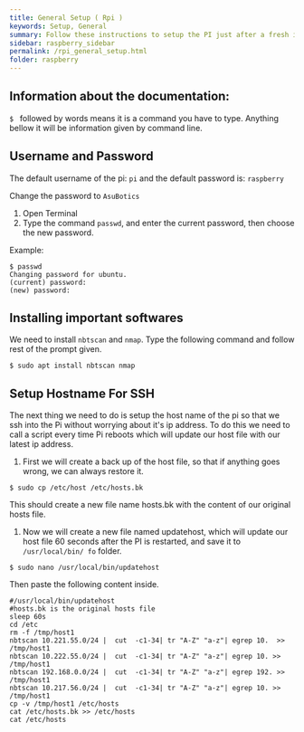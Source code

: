 ```yaml
---
title: General Setup ( Rpi )
keywords: Setup, General
summary: Follow these instructions to setup the PI just after a fresh installation of Operating System.
sidebar: raspberry_sidebar
permalink: /rpi_general_setup.html
folder: raspberry
---
```


## Information about the documentation: 
```$ ``` followed by words means it is a command you have to type. Anything bellow it will be information given by command line. 

## Username and Password
The default username of the pi: ```pi``` and the default password is: ```raspberry```

Change the password to ```AsuBotics```
1. Open Terminal 
1. Type the command ```passwd```, and enter the current password, then choose the new password. 

Example:

```
$ passwd 
Changing password for ubuntu.
(current) password: 
(new) password: 

```

## Installing important softwares
We need to install ```nbtscan``` and ```nmap```. 
Type the following command and follow rest of the prompt given. 
```
$ sudo apt install nbtscan nmap
```

## Setup Hostname For SSH
The next thing we need to do is setup the host name of the pi so that we ssh into the Pi without worrying about it's ip address.
To do this we need to call a script every time Pi reboots which will update our host file with our latest ip address. 

1. First we will create a back up of the host file, so that if anything goes wrong, we can always restore it. 
```
$ sudo cp /etc/host /etc/hosts.bk
```
This should create a new file name hosts.bk with the content of our original hosts file. 

1. Now we will create a new file named updatehost, which will update our host file 60 seconds after the PI is restarted, and save it to ```/usr/local/bin/ fo``` folder.

```
$ sudo nano /usr/local/bin/updatehost
```
Then paste the following content inside. 
```
#/usr/local/bin/updatehost
#hosts.bk is the original hosts file
sleep 60s
cd /etc
rm -f /tmp/host1
nbtscan 10.221.55.0/24 |  cut  -c1-34| tr "A-Z" "a-z"| egrep 10.  >> /tmp/host1
nbtscan 10.222.55.0/24 |  cut  -c1-34| tr "A-Z" "a-z"| egrep 10. >> /tmp/host1
nbtscan 192.168.0.0/24 |  cut  -c1-34| tr "A-Z" "a-z"| egrep 192. >> /tmp/host1
nbtscan 10.217.56.0/24 |  cut  -c1-34| tr "A-Z" "a-z"| egrep 10. >> /tmp/host1
cp -v /tmp/host1 /etc/hosts
cat /etc/hosts.bk >> /etc/hosts
cat /etc/hosts

```